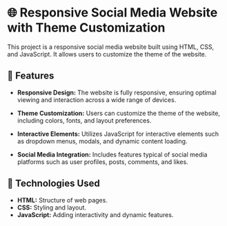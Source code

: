 # 🌐 Responsive Social Media Website with Theme Customization

This project is a responsive social media website built using HTML, CSS, and JavaScript. It allows users to customize the theme of the website.

## 🚀 Features

- **Responsive Design:** The website is fully responsive, ensuring optimal viewing and interaction across a wide range of devices.

- **Theme Customization:** Users can customize the theme of the website, including colors, fonts, and layout preferences.

- **Interactive Elements:** Utilizes JavaScript for interactive elements such as dropdown menus, modals, and dynamic content loading.

- **Social Media Integration:** Includes features typical of social media platforms such as user profiles, posts, comments, and likes.

## 🔧 Technologies Used

- **HTML:** Structure of web pages.
- **CSS:** Styling and layout.
- **JavaScript:** Adding interactivity and dynamic features.
